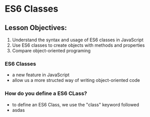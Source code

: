 # ES6 Classes

## Lesson Objectives:

1. Understand the syntax and usage of ES6 classes in
   JavaScript
2. Use ES6 classes to create objects with methods and properties
3. Compare object-oriented programing

### ES6 Classes

- a new feature in JavaScript
- allow us a more structed way of writing object-oriented code

### How do you define a ES6 CLass?

- to define an ES6 Class, we use the "class" keyword
  followed
- asdas
